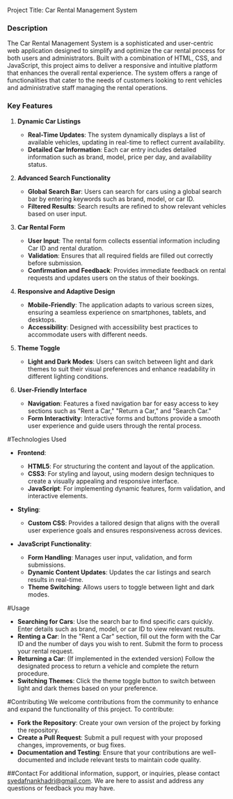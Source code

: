 Project Title: Car Rental Management System

### Description
The Car Rental Management System is a sophisticated and user-centric web application designed to simplify and optimize the car rental process for both users and administrators. Built with a combination of HTML, CSS, and JavaScript, this project aims to deliver a responsive and intuitive platform that enhances the overall rental experience. The system offers a range of functionalities that cater to the needs of customers looking to rent vehicles and administrative staff managing the rental operations.

### Key Features
1. **Dynamic Car Listings**
   - **Real-Time Updates**: The system dynamically displays a list of available vehicles, updating in real-time to reflect current availability.
   - **Detailed Car Information**: Each car entry includes detailed information such as brand, model, price per day, and availability status.

2. **Advanced Search Functionality**
   - **Global Search Bar**: Users can search for cars using a global search bar by entering keywords such as brand, model, or car ID.
   - **Filtered Results**: Search results are refined to show relevant vehicles based on user input.

3. **Car Rental Form**
   - **User Input**: The rental form collects essential information including Car ID and rental duration.
   - **Validation**: Ensures that all required fields are filled out correctly before submission.
   - **Confirmation and Feedback**: Provides immediate feedback on rental requests and updates users on the status of their bookings.

4. **Responsive and Adaptive Design**
   - **Mobile-Friendly**: The application adapts to various screen sizes, ensuring a seamless experience on smartphones, tablets, and desktops.
   - **Accessibility**: Designed with accessibility best practices to accommodate users with different needs.

5. **Theme Toggle**
   - **Light and Dark Modes**: Users can switch between light and dark themes to suit their visual preferences and enhance readability in different lighting conditions.

6. **User-Friendly Interface**
   - **Navigation**: Features a fixed navigation bar for easy access to key sections such as "Rent a Car," "Return a Car," and "Search Car."
   - **Form Interactivity**: Interactive forms and buttons provide a smooth user experience and guide users through the rental process.

#Technologies Used
- **Frontend**: 
  - **HTML5**: For structuring the content and layout of the application.
  - **CSS3**: For styling and layout, using modern design techniques to create a visually appealing and responsive interface.
  - **JavaScript**: For implementing dynamic features, form validation, and interactive elements.

- **Styling**:
  - **Custom CSS**: Provides a tailored design that aligns with the overall user experience goals and ensures responsiveness across devices.

- **JavaScript Functionality**:
  - **Form Handling**: Manages user input, validation, and form submissions.
  - **Dynamic Content Updates**: Updates the car listings and search results in real-time.
  - **Theme Switching**: Allows users to toggle between light and dark modes.

#Usage
- **Searching for Cars**: Use the search bar to find specific cars quickly. Enter details such as brand, model, or car ID to view relevant results.
- **Renting a Car**: In the "Rent a Car" section, fill out the form with the Car ID and the number of days you wish to rent. Submit the form to process your rental request.
- **Returning a Car**: (If implemented in the extended version) Follow the designated process to return a vehicle and complete the return procedure.
- **Switching Themes**: Click the theme toggle button to switch between light and dark themes based on your preference.

#Contributing
We welcome contributions from the community to enhance and expand the functionality of this project. To contribute:
- **Fork the Repository**: Create your own version of the project by forking the repository.
- **Create a Pull Request**: Submit a pull request with your proposed changes, improvements, or bug fixes.
- **Documentation and Testing**: Ensure that your contributions are well-documented and include relevant tests to maintain code quality.

##Contact
For additional information, support, or inquiries, please contact [syedafnankhadri@gmail.com](mailto:syedafnankhadri@gmail.com). We are here to assist and address any questions or feedback you may have.
